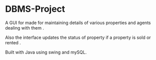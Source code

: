 # DBMS-Project

A GUI for made for maintaining details of various properties and
agents dealing with them . 

Also the interface updates the status of
property if a property is sold or rented . 

Built with Java using swing
and mySQL.
